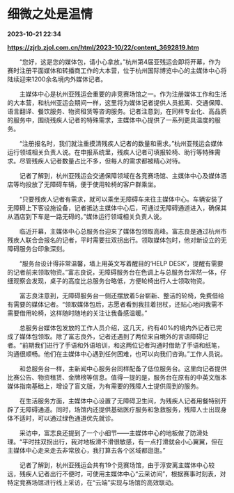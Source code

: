# 细微之处是温情

**2023-10-21 22:34**

**https://zjrb.zjol.com.cn/html/2023-10/22/content_3692819.htm**

　　“您好，这是您的媒体包，请小心拿放。”杭州第4届亚残运会即将开幕，作为赛时注册平面媒体和转播商工作的大本营，位于杭州国际博览中心的主媒体中心将陆续迎来1200余名境内外媒体记者。

　　主媒体中心是杭州亚残运会重要的非竞赛场馆之一。作为注册媒体工作和生活的大本营，和杭州亚运会期间一样，这里将为媒体记者提供人员抵离、交通保障、语言翻译、餐饮服务、物资租赁等咨询服务。记者注意到，在同样专业化、高品质的服务中，围绕残疾人记者的特殊需求，主媒体中心提供了一系列更具温度的服务。

　　“注册报名时，我们就注重摸清残疾人记者的数量和需求。”杭州亚残运会媒体运行领域相关负责人说。在申报系统里，残疾人记者可填报轮椅、助行等特殊需求。尽管残疾人记者数量占比不多，但每人的需求都被精心对待。

　　记者了解到，杭州亚残运会交通保障领域在各竞赛场馆、主媒体中心及媒体酒店等均投放了无障碍车辆，便于使用轮椅的客户群乘坐。

　　“只要残疾人记者有需求，就可以乘坐无障碍车来往主媒体中心。车辆安装了无障碍上下客设施设备，记者抵达主媒体中心后，可通过无障碍通道进入，确保其从酒店到下车是一路无碍的。”媒体运行领域相关负责人说。

　　临近开幕，主媒体中心总服务台迎来了媒体包领取高峰。富志良是通过杭州市残疾人联合会报名的记者，平时需要拄双拐出行。领取媒体包时，他对新设立的无障碍服务台印象深刻。

　　“服务台设计得非常温馨，墙上用英文写着醒目的‘HELP DESK’，提醒有需要的记者前来领取物资。”富志良说，无障碍服务台在色调上与总服务台浑然一体，仔细观察会发现，桌子的高度比总服务台略低，方便轮椅出行人士领取物资。

　　富志良注意到，无障碍服务台一侧还摆放着5台崭新、整洁的轮椅，免费借给有需要的媒体记者。“领取媒体包后，志愿者看到我拄着拐杖，还贴心地问我需不需要借用轮椅，这样随时随地的关注让我备感温暖。”

　　总服务台媒体包发放的工作人员介绍，这几天，约有40%的境内外记者已完成了媒体包领取。除了富志良外，记者还遇到了两位来自境外的言语障碍记者。“前期我们进行了手语和外语培训，和这两位记者沟通时借助了手语和纸笔，沟通很顺畅。他们在主媒体中心遇到任何困难，也可以向我们咨询。”工作人员说。

　　和总服务台一样，主新闻中心服务台同样配备了低位服务台。这里向记者提供比赛公告、物资租赁、金牌榜等信息。值得一提的是，服务台在原有的中英文版本媒体指南基础上，增设了盲文版，为有需要的残障人士提供周到的服务。

　　在生活服务方面，主媒体中心设置了无障碍卫生间，为残疾人记者用餐特别开辟了无障碍通道。同时，场馆内还提供基础医疗服务和急救服务，残障人士出现身体不适时，可以通过绿色通道优先就诊。

　　采访中，富志良还提到了一个小细节——主媒体中心的地板做了防滑处理。“平时拄双拐出行，我对地板滑不滑很敏感，有一点打滑就会小心翼翼，但在主媒体中心走来走去非常放心，我打算去各个区域都逛逛。”

　　记者了解到，杭州亚残运会共有19个竞赛场馆，由于淳安离主媒体中心较远，残疾人记者出行不便时，可使用主媒体中心“云采访间”，根据赛事时刻表，对特定竞赛场馆进行线上采访，在“云端”实现与场馆的高效联动。